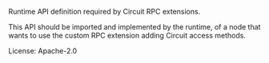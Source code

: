 Runtime API definition required by Circuit RPC extensions.

This API should be imported and implemented by the runtime,
of a node that wants to use the custom RPC extension
adding Circuit access methods.

License: Apache-2.0
